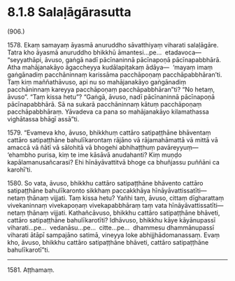

# 8.1.8 Salaḷāgārasutta




(906.)

1578\. Ekaṃ samayaṃ āyasmā anuruddho sāvatthiyaṃ viharati salaḷāgāre. Tatra kho āyasmā anuruddho bhikkhū āmantesi…pe…  etadavoca—  “seyyathāpi, āvuso, gaṅgā nadī pācīnaninnā pācīnapoṇā pācīnapabbhārā. Atha mahājanakāyo āgaccheyya kudālapiṭakaṃ ādāya—  ‘mayaṃ imaṃ gaṅgānadiṃ pacchāninnaṃ karissāma pacchāpoṇaṃ pacchāpabbhāran’ti. Taṃ kiṃ maññathāvuso, api nu so mahājanakāyo gaṅgānadiṃ pacchāninnaṃ kareyya pacchāpoṇaṃ pacchāpabbhāran”ti? “No hetaṃ, āvuso”. “Taṃ kissa hetu”? “Gaṅgā, āvuso, nadī pācīnaninnā pācīnapoṇā pācīnapabbhārā. Sā na sukarā pacchāninnaṃ kātuṃ pacchāpoṇaṃ pacchāpabbhāraṃ. Yāvadeva ca pana so mahājanakāyo kilamathassa vighātassa bhāgī assā”ti.

1579\. “Evameva kho, āvuso, bhikkhuṃ cattāro satipaṭṭhāne bhāventaṃ cattāro satipaṭṭhāne bahulīkarontaṃ rājāno vā rājamahāmattā vā mittā vā amaccā vā ñātī vā sālohitā vā bhogehi abhihaṭṭhuṃ pavāreyyuṃ—  ‘ehambho purisa, kiṃ te ime kāsāvā anudahanti? Kiṃ muṇḍo kapālamanusañcarasi? Ehi hīnāyāvattitvā bhoge ca bhuñjassu puññāni ca karohī’ti.

1580\. So vata, āvuso, bhikkhu cattāro satipaṭṭhāne bhāvento cattāro satipaṭṭhāne bahulīkaronto sikkhaṃ paccakkhāya hīnāyāvattissatīti—  netaṃ ṭhānaṃ vijjati. Taṃ kissa hetu? Yañhi taṃ, āvuso, cittaṃ dīgharattaṃ vivekaninnaṃ vivekapoṇaṃ vivekapabbhāraṃ taṃ vata hīnāyāvattissatīti—  netaṃ ṭhānaṃ vijjati. Kathañcāvuso, bhikkhu cattāro satipaṭṭhāne bhāveti, cattāro satipaṭṭhāne bahulīkarotīti? Idhāvuso, bhikkhu kāye kāyānupassī viharati…pe…  vedanāsu…pe…  citte…pe…  dhammesu dhammānupassī viharati ātāpī sampajāno satimā, vineyya loke abhijjhādomanassaṃ. Evaṃ kho, āvuso, bhikkhu cattāro satipaṭṭhāne bhāveti, cattāro satipaṭṭhāne bahulīkarotī”ti.

---

1581\. Aṭṭhamaṃ.





